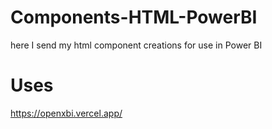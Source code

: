 # Components-HTML-PowerBI
here I send my html component creations for use in Power BI

# Uses

https://openxbi.vercel.app/